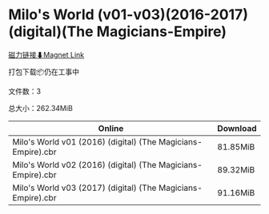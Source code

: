 # Milo's World (v01-v03)(2016-2017)(digital)(The Magicians-Empire)

[磁力链接⬇Magnet Link](magnet:?xt=urn:btih:e45de747504f940eaedee0a5eaa2ba8b6bafc63f&dn=Milo%27s%20World%20%28v01-v03%29%282016-2017%29%28digital%29%28The%20Magicians-Empire%29)

打包下载📦仍在工事中

文件数：3

总大小：262.34MiB

Online | Download
--- | ---
Milo's World v01 (2016) (digital) (The Magicians-Empire).cbr | 81.85MiB
Milo's World v02 (2016) (digital) (The Magicians-Empire).cbr | 89.32MiB
Milo's World v03 (2017) (digital) (The Magicians-Empire).cbr | 91.16MiB